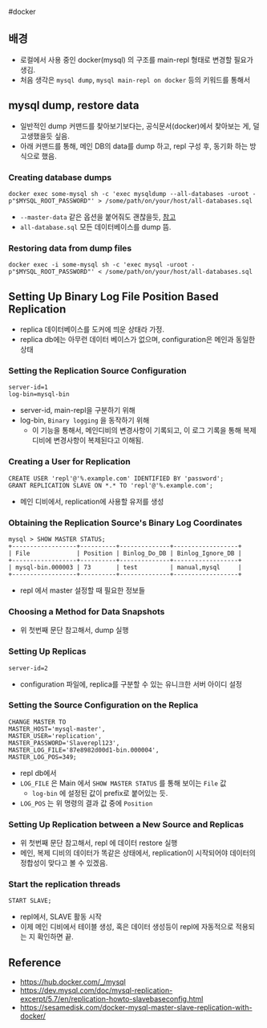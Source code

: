 #docker

## 배경
- 로컬에서 사용 중인 docker(mysql) 의 구조를 main-repl 형태로 변경할 필요가 생김.
- 처음 생각은 `mysql dump`, `mysql main-repl on docker` 등의 키워드를 통해서  


## mysql dump, restore data
- 일반적인 dump 커맨드를 찾아보기보다는, 공식문서(docker)에서 찾아보는 게, 덜 고생했을듯 싶음.
- 아래 커맨드를 통해, 메인 DB의 data를 dump 하고, repl 구성 후, 동기화 하는 방식으로 했음.

### Creating database dumps

```
docker exec some-mysql sh -c 'exec mysqldump --all-databases -uroot -p"$MYSQL_ROOT_PASSWORD"' > /some/path/on/your/host/all-databases.sql
```
- `--master-data` 같은 옵션을 붙어줘도 괜찮을듯, [참고](https://dev.mysql.com/doc/mysql-replication-excerpt/5.7/en/replication-howto-mysqldump.html)
- `all-database.sql` 모든 데이터베이스를 dump 뜸.


### Restoring data from dump files

```
docker exec -i some-mysql sh -c 'exec mysql -uroot -p"$MYSQL_ROOT_PASSWORD"' < /some/path/on/your/host/all-databases.sql
```



##  Setting Up Binary Log File Position Based Replication
- replica 데이터베이스를 도커에 띄운 상태라 가정.
- replica db에는 아무런 데이터 베이스가 없으며, configuration은 메인과 동일한 상태


### Setting the Replication Source Configuration

```
server-id=1
log-bin=mysql-bin
```

- server-id, main-repl을 구분하기 위해
- log-bin, `Binary logging` 을 동작하기 위해
    - 이 기능을 통해서, 메인디비의 변경사항이 기록되고, 이 로그 기록을 통해 복제디비에 변경사항이 복제된다고 이해됨.


### Creating a User for Replication

```
CREATE USER 'repl'@'%.example.com' IDENTIFIED BY 'password';
GRANT REPLICATION SLAVE ON *.* TO 'repl'@'%.example.com';
```

- 메인 디비에서, replication에 사용할 유저를 생성


### Obtaining the Replication Source's Binary Log Coordinates

```
mysql > SHOW MASTER STATUS;
+------------------+----------+--------------+------------------+
| File             | Position | Binlog_Do_DB | Binlog_Ignore_DB |
+------------------+----------+--------------+------------------+
| mysql-bin.000003 | 73       | test         | manual,mysql     |
+------------------+----------+--------------+------------------+
```
- repl 에서 master 설정할 때 필요한 정보들


### Choosing a Method for Data Snapshots

- 위 첫번째 문단 참고해서, dump 실행


### Setting Up Replicas

```
server-id=2
```

- configuration 파일에, replica를 구분할 수 있는 유니크한 서버 아이디 설정


### Setting the Source Configuration on the Replica

```
CHANGE MASTER TO
MASTER_HOST='mysql-master',
MASTER_USER='replication',
MASTER_PASSWORD='Slaverepl123',
MASTER_LOG_FILE='87e8982d00d1-bin.000004',
MASTER_LOG_POS=349;
```

- repl db에서
- `LOG_FILE` 은 Main 에서 `SHOW MASTER STATUS` 를 통해 보이는 `File` 값
    - `log-bin` 에 설정된 값이 prefix로 붙어있는 듯.
- `LOG_POS` 는 위 명령의 결과 값 중에 `Position`


### Setting Up Replication between a New Source and Replicas

- 위 첫번째 문단 참고해서, repl 에 데이터 restore 실행
- 메인, 복제 디비의 데이터가 똑같은 상태에서, replication이 시작되어야 데이터의 정합성이 맞다고 볼 수 있겠음.

### Start the replication threads

```
START SLAVE;
```

- repl에서, SLAVE 활동 시작
- 이제 메인 디비에서 테이블 생성, 혹은 데이터 생성등이 repl에 자동적으로 적용되는 지 확인하면 끝.


## Reference
- https://hub.docker.com/_/mysql
- https://dev.mysql.com/doc/mysql-replication-excerpt/5.7/en/replication-howto-slavebaseconfig.html
- https://sesamedisk.com/docker-mysql-master-slave-replication-with-docker/